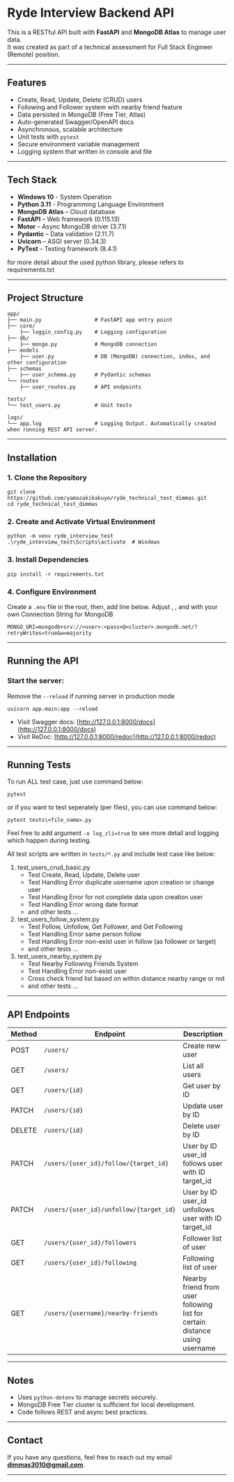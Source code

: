 # Ryde Interview Backend API

This is a RESTful API built with **FastAPI** and **MongoDB Atlas** to manage user data.  
It was created as part of a technical assessment for Full Stack Engineer (Remote) position.

---

## Features

- Create, Read, Update, Delete (CRUD) users
- Following and Follower system with nearby friend feature
- Data persisted in MongoDB (Free Tier, Atlas)
- Auto-generated Swagger/OpenAPI docs
- Asynchronous, scalable architecture
- Unit tests with `pytest`
- Secure environment variable management
- Logging system that written in console and file

---

## Tech Stack

- **Windows 10** - System Operation
- **Python 3.11** - Programming Language Environment
- **MongoDB Atlas** – Cloud database
- **FastAPI** – Web framework (0.115.13)
- **Motor** – Async MongoDB driver (3.7.1)
- **Pydantic** – Data validation (2.11.7)
- **Uvicorn** – ASGI server (0.34.3)
- **PyTest** – Testing framework (8.4.1)

for more detail about the used python library, please refers to requirements.txt 

---

## Project Structure

```
app/
├── main.py                 # FastAPI app entry point
├── core/
    ├── loggin_config.py    # Logging configuration
├── db/
    ├── mongo.py            # MongoDB connection
├── models
    ├── user.py             # DB (MongoDB) connection, index, and other configuration
├── schemas
    ├── user_schema.py      # Pydantic schemas
└── routes
    ├── user_routes.py      # API endpoints

tests/
└── test_users.py           # Unit tests

logs/
└── app.log                 # Logging Output. Automatically created when running REST API server.
```

---

## Installation

### 1. Clone the Repository

```
git clone https://github.com/yamazakikakuyo/ryde_technical_test_dimmas.git
cd ryde_technical_test_dimmas
```

### 2. Create and Activate Virtual Environment

```
python -m venv ryde_interview_test
.\ryde_interview_test\Scripts\activate  # Windows
```

### 3. Install Dependencies

```
pip install -r requirements.txt
```

### 4. Configure Environment

Create a `.env` file in the root, then, add line below. Adjust <user>, <pass>, and <cluster> with your own Connection String for MongoDB

```
MONGO_URI=mongodb+srv://<user>:<pass>@<cluster>.mongodb.net/?retryWrites=true&w=majority
```

---

## Running the API

### Start the server:
Remove the `--reload` if running server in production mode
```
uvicorn app.main:app --reload
```

* Visit Swagger docs: [http://127.0.0.1:8000/docs](http://127.0.0.1:8000/docs)
* Visit ReDoc: [http://127.0.0.1:8000/redoc](http://127.0.0.1:8000/redoc)

---

## Running Tests
To run ALL test case, just use command below:
```
pytest
```
or if you want to test seperately (per files), you can use command below:
```
pytest tests\<file_name>.py
```

Feel free to add argument `-o log_cli=true` to see more detail and logging which happen during testing. 

All test scripts are written in `tests/*.py` and include test case like below:

1. test_users_crud_basic.py
    * Test Create, Read, Update, Delete user
    * Test Handling Error duplicate username upon creation or change user
    * Test Handling Error for not complete data upon creation user
    * Test Handling Error wrong date format
    * and other tests ...
2. test_users_follow_system.py
    * Test Follow, Unfollow, Get Follower, and Get Following
    * Test Handling Error same person follow
    * Test Handling Error non-exist user in follow (as follower or target)
    * and other tests ...
3. test_users_nearby_system.py
    * Test Nearby Following Friends System
    * Test Handling Error non-exist user
    * Cross check friend list based on within distance nearby range or not
    * and other tests ...

---

## API Endpoints

| Method | Endpoint                                | Description                                                                |
| ------ | --------------------------------------- | -------------------------------------------------------------------------- |
| POST   | `/users/`                               | Create new user                                                            |
| GET    | `/users/`                               | List all users                                                             |
| GET    | `/users/{id}`                           | Get user by ID                                                             |
| PATCH  | `/users/{id}`                           | Update user by ID                                                          |
| DELETE | `/users/{id}`                           | Delete user by ID                                                          |
| PATCH  | `/users/{user_id}/follow/{target_id}`   | User by ID user_id follows user with ID target_id                          |
| PATCH  | `/users/{user_id}/unfollow/{target_id}` | User by ID user_id unfollows user with ID target_id                        |
| GET    | `/users/{user_id}/followers`            | Follower list of user                                                      |
| GET    | `/users/{user_id}/following`            | Following list of user                                                     |
| GET    | `/users/{username}/nearby-friends`      | Nearby friend from user following list for certain distance using username |

---

## Notes

* Uses `python-dotenv` to manage secrets securely.
* MongoDB Free Tier cluster is sufficient for local development.
* Code follows REST and async best practices.

---

## Contact

If you have any questions, feel free to reach out my email **dimmas3010@gmail.com**.

---
